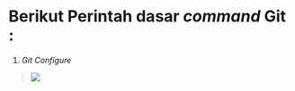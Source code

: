 # Berikut Perintah dasar _command_ Git : 
1. _Git Configure_
> [![](http://img.youtube.com/vi/R8G0fhV_Qhg/0.jpg)](http://www.youtube.com/watch?v=R8G0fhV_Qhg "Git Config")
